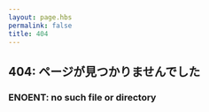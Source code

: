 ```yaml
---
layout: page.hbs
permalink: false
title: 404
---
```

## 404: ページが見つかりませんでした
### ENOENT: no such file or directory
